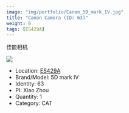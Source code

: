 ```yaml
---
image: "img/portfolio/Canon_5D_mark_IV.jpg"
title: "Canon Camera (ID: 63)"
weight: 0
tags: [ES429A]
---
```


佳能相机

<!--more-->

![](../../img/portfolio/Canon_5D_mark_IV.jpg)

- Location: [ES429A](../../tags/es429a)
- Brand/Model: 5D mark IV
- Identity: 63
- PI: Xiao Zhou
- Quantity: 1
- Category: CAT






